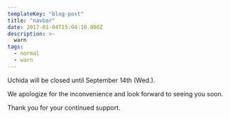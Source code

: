 ```yaml
---
templateKey: "blog-post"
title: "navbar"
date: 2017-01-04T15:04:10.000Z
description: >-
  warn
tags:
  - normal
  - warn
---
```


Uchida will be closed until September 14th (Wed.). 

We apologize for the inconvenience and look forward to seeing you soon. 

Thank you for your continued support.

